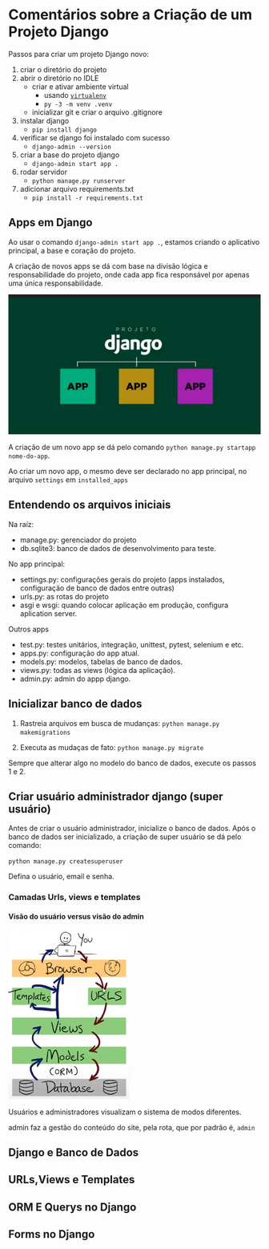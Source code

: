# Comentários sobre a Criação de um Projeto Django

Passos para criar um projeto Django novo:

1. criar o diretório do projeto
2. abrir o diretório no IDLE
    - criar e ativar ambiente virtual
        - usando [`virtualenv`](https://pypi.org/project/virtualenv/)
        - `py -3 -m venv .venv`
    - inicializar git e criar o arquivo .gitignore
3. instalar django
    - `pip install django`
4. verificar se django foi instalado com sucesso
    - `django-admin --version`
5. criar a base do projeto django
    - `django-admin start app .`
6. rodar servidor
    - `python manage.py runserver`
7. adicionar arquivo requirements.txt
    - `pip install -r requirements.txt`

## Apps em  Django

Ao usar  o comando `django-admin start app .`, estamos criando o aplicativo principal, a base e coração do projeto. 

A  criação de  novos apps se dá com base na divisão lógica e responsabilidade do projeto, onde cada app fica responsável por apenas uma única responsabilidade.

![alt text](/docs/div-apps.png)

A criação de um novo app se dá pelo comando `python manage.py startapp nome-do-app`.

Ao criar um novo app, o mesmo deve ser declarado no app principal, no arquivo `settings` em `installed_apps`

## Entendendo os arquivos iniciais

Na raíz:

- manage.py: gerenciador do projeto
- db.sqlite3: banco de dados de desenvolvimento para teste.

No app principal:

- settings.py: configurações gerais do projeto (apps instalados, configuração de banco de dados entre outras)
- urls.py: as rotas do projeto
- asgi e wsgi: quando colocar aplicação em produção, configura aplication server.

Outros apps

- test.py: testes unitários, integração, unittest, pytest, selenium e etc.
- apps.py: configuração do app atual.
- models.py: modelos, tabelas de banco de dados.
- views.py: todas as views (lógica da aplicação).
- admin.py: admin do appp django.


## Inicializar  banco de dados

1. Rastreia arquivos em busca de mudanças:
`python manage.py makemigrations`

2. Executa as mudaças de fato:
`python manage.py migrate`

Sempre que alterar algo no modelo do banco de dados,  execute os passos 1 e 2.


## Criar usuário administrador django (super usuário)

Antes de criar o usuário administrador, inicialize o banco de dados. Após o banco de dados ser inicializado, a criação de super usuário se dá pelo comando:

`python manage.py createsuperuser`

Defina o usuário, email e senha.

### Camadas Urls, views e templates

#### Visão do usuário versus visão do admin

![alt text](/docs/camadas.png)

Usuários e administradores visualizam o sistema de modos diferentes.

admin faz a gestão do conteúdo do site, pela rota, que por padrão é, `admin`

## Django e Banco de Dados

## URLs,Views e Templates

## ORM E Querys no Django

## Forms no Django